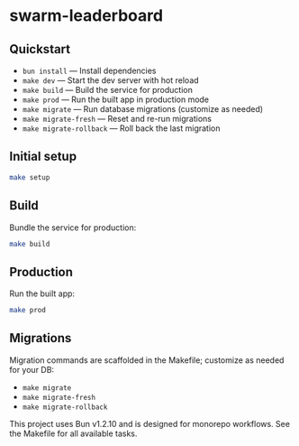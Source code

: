 # swarm-leaderboard

## Quickstart

- `bun install` — Install dependencies
- `make dev` — Start the dev server with hot reload
- `make build` — Build the service for production
- `make prod` — Run the built app in production mode
- `make migrate` — Run database migrations (customize as needed)
- `make migrate-fresh` — Reset and re-run migrations
- `make migrate-rollback` — Roll back the last migration

## Initial setup

```bash
make setup
```

## Build

Bundle the service for production:

```bash
make build
```

## Production

Run the built app:

```bash
make prod
```

## Migrations

Migration commands are scaffolded in the Makefile; customize as needed for your DB:

- `make migrate`
- `make migrate-fresh`
- `make migrate-rollback`

This project uses Bun v1.2.10 and is designed for monorepo workflows. See the Makefile for all available tasks.
